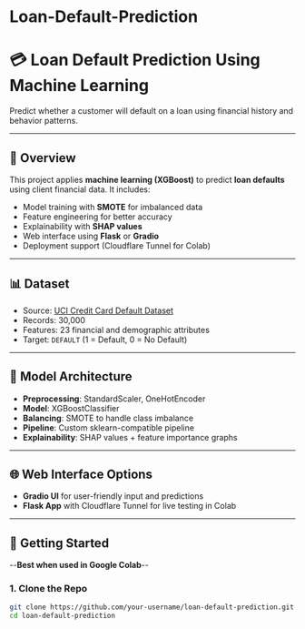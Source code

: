 # Loan-Default-Prediction
# 💳 Loan Default Prediction Using Machine Learning

Predict whether a customer will default on a loan using financial history and behavior patterns.

---

## 📌 Overview

This project applies **machine learning (XGBoost)** to predict **loan defaults** using client financial data. It includes:

- Model training with **SMOTE** for imbalanced data  
- Feature engineering for better accuracy  
- Explainability with **SHAP values**  
- Web interface using **Flask** or **Gradio**  
- Deployment support (Cloudflare Tunnel for Colab)

---

## 📊 Dataset

- Source: [UCI Credit Card Default Dataset](https://archive.ics.uci.edu/ml/datasets/default+of+credit+card+clients)
- Records: 30,000
- Features: 23 financial and demographic attributes
- Target: `DEFAULT` (1 = Default, 0 = No Default)

---

## 🧠 Model Architecture

- **Preprocessing**: StandardScaler, OneHotEncoder  
- **Model**: XGBoostClassifier  
- **Balancing**: SMOTE to handle class imbalance  
- **Pipeline**: Custom sklearn-compatible pipeline  
- **Explainability**: SHAP values + feature importance graphs

---

## 🌐 Web Interface Options

- **Gradio UI** for user-friendly input and predictions  
- **Flask App** with Cloudflare Tunnel for live testing in Colab

---

## 🚀 Getting Started
--**Best when used in Google Colab**--

### 1. Clone the Repo
```bash
git clone https://github.com/your-username/loan-default-prediction.git
cd loan-default-prediction
